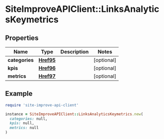 # SiteImproveAPIClient::LinksAnalyticsKeymetrics

## Properties

| Name | Type | Description | Notes |
| ---- | ---- | ----------- | ----- |
| **categories** | [**Href95**](Href95.md) |  | [optional] |
| **kpis** | [**Href96**](Href96.md) |  | [optional] |
| **metrics** | [**Href97**](Href97.md) |  | [optional] |

## Example

```ruby
require 'site-improve-api-client'

instance = SiteImproveAPIClient::LinksAnalyticsKeymetrics.new(
  categories: null,
  kpis: null,
  metrics: null
)
```


